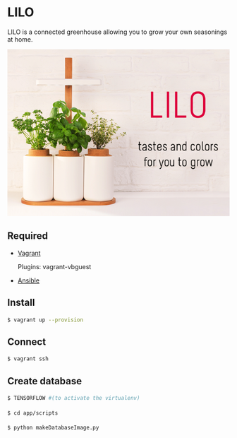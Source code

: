 # LILO
LILO is a connected greenhouse allowing you to grow your own seasonings at home.

![alt tag](https://github.com/zirkis/LILO/blob/master/images/README/lilo.png)

## Required

- [Vagrant](https://www.vagrantup.com)
	
	Plugins: vagrant-vbguest

- [Ansible](http://docs.ansible.com/ansible)

## Install
	
```bash
$ vagrant up --provision
```

## Connect

```bash
$ vagrant ssh
```

## Create database

```bash
$ TENSORFLOW #(to activate the virtualenv)

$ cd app/scripts

$ python makeDatabaseImage.py

```